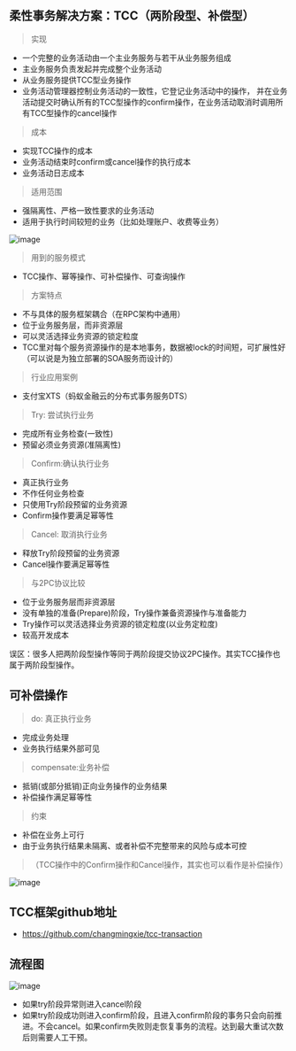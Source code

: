 ## 柔性事务解决方案：TCC（两阶段型、补偿型）

> 实现
* 一个完整的业务活动由一个主业务服务与若干从业务服务组成
* 主业务服务负责发起并完成整个业务活动
* 从业务服务提供TCC型业务操作
* 业务活动管理器控制业务活动的一致性，它登记业务活动中的操作， 并在业务活动提交时确认所有的TCC型操作的confirm操作，在业务活动取消时调用所有TCC型操作的cancel操作

> 成本
* 实现TCC操作的成本
* 业务活动结束时confirm或cancel操作的执行成本
* 业务活动日志成本

> 适用范围
* 强隔离性、严格一致性要求的业务活动
* 适用于执行时间较短的业务（比如处理账户、收费等业务）

![image](https://github.com/csy512889371/learnDoc/blob/master/image/2018/fbs/10.png)


> 用到的服务模式
* TCC操作、幂等操作、可补偿操作、可查询操作

> 方案特点
* 不与具体的服务框架耦合（在RPC架构中通用）
* 位于业务服务层，而非资源层
* 可以灵活选择业务资源的锁定粒度
* TCC里对每个服务资源操作的是本地事务，数据被lock的时间短，可扩展性好（可以说是为独立部署的SOA服务而设计的）

> 行业应用案例
* 支付宝XTS（蚂蚁金融云的分布式事务服务DTS）

> Try: 尝试执行业务
* 完成所有业务检查(一致性)
* 预留必须业务资源(准隔离性)

> Confirm:确认执行业务
* 真正执行业务
* 不作任何业务检查
* 只使用Try阶段预留的业务资源
* Confirm操作要满足幂等性

> Cancel: 取消执行业务
* 释放Try阶段预留的业务资源
* Cancel操作要满足幂等性

> 与2PC协议比较
* 位于业务服务层而非资源层
* 没有单独的准备(Prepare)阶段，Try操作兼备资源操作与准备能力
* Try操作可以灵活选择业务资源的锁定粒度(以业务定粒度)
* 较高开发成本

误区：很多人把两阶段型操作等同于两阶段提交协议2PC操作。其实TCC操作也属于两阶段型操作。

## 可补偿操作

> do: 真正执行业务
* 完成业务处理
* 业务执行结果外部可见

> compensate:业务补偿
* 抵销(或部分抵销)正向业务操作的业务结果
* 补偿操作满足幂等性

> 约束
* 补偿在业务上可行
* 由于业务执行结果未隔离、或者补偿不完整带来的风险与成本可控

>（TCC操作中的Confirm操作和Cancel操作，其实也可以看作是补偿操作）

![image](https://github.com/csy512889371/learnDoc/blob/master/image/2018/fbs/8.png)

## TCC框架github地址

* https://github.com/changmingxie/tcc-transaction

## 流程图
![image](https://github.com/csy512889371/learnDoc/blob/master/image/2018/fbs1/tcc.png)

* 如果try阶段异常则进入cancel阶段
* 如果try阶段成功则进入confirm阶段，且进入confirm阶段的事务只会向前推进。不会cancel。如果confirm失败则走恢复事务的流程。达到最大重试次数后则需要人工干预。
